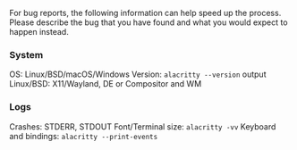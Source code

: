 For bug reports, the following information can help speed up the process. Please
describe the bug that you have found and what you would expect to happen
instead.

### System

OS: Linux/BSD/macOS/Windows
Version: `alacritty --version` output
Linux/BSD: X11/Wayland, DE or Compositor and WM

### Logs

Crashes: STDERR, STDOUT
Font/Terminal size: `alacritty -vv`
Keyboard and bindings: `alacritty --print-events`
